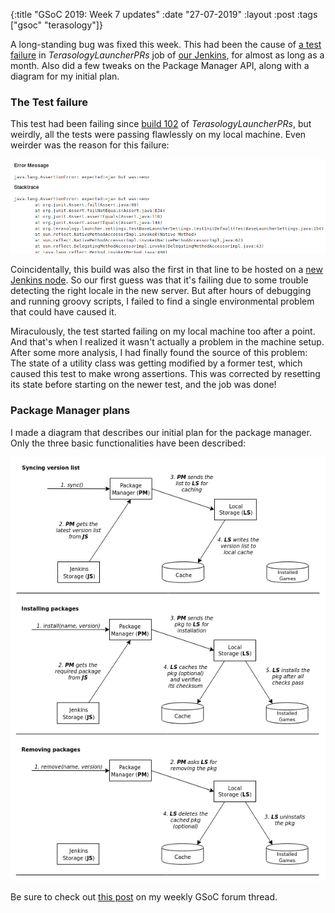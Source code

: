 {:title  "GSoC 2019: Week 7 updates"
 :date   "27-07-2019"
 :layout :post
 :tags   ["gsoc" "terasology"]}

A long-standing bug was fixed this week. This had been the cause of [a test failure](http://jenkins.terasology.org/view/Launcher/job/TerasologyLauncherPRs/114/testReport/) in _TerasologyLauncherPRs_ job of [our Jenkins](http://jenkins.terasology.org/), for almost as long as a month. Also did a few tweaks on the Package Manager API, along with a diagram for my initial plan. <!-- more -->

### The Test failure

This test had been failing since [build 102](http://jenkins.terasology.org/view/Launcher/job/TerasologyLauncherPRs/102/) of _TerasologyLauncherPRs_, but weirdly, all the tests were passing flawlessly on my local machine. Even weirder was the reason for this failure:

![Screenshot](/img/2019/screenshot_2019-07-27-terasologylauncherprs-114-test-testinitdefault-jenkins.png)

Coincidentally, this build was also the first in that line to be hosted on a [new Jenkins node](http://jenkins.terasology.org/computer/martin-steiger.de/). So our first guess was that it's failing due to some trouble detecting the right locale in the new server. But after hours of debugging and running groovy scripts, I failed to find a single environmental problem that could have caused it.

Miraculously, the test started failing on my local machine too after a point. And that's when I realized it wasn't actually a problem in the machine setup. After some more analysis, I had finally found the source of this problem: The state of a utility class was getting modified by a former test, which caused this test to make wrong assertions. This was corrected by resetting its state before starting on the newer test, and the job was done!

### Package Manager plans

I made a diagram that describes our initial plan for the package manager. Only the three basic functionalities have been described:

![Diagram](/img/2019/pkgmgr.png)

Be sure to check out [this post](https://forum.terasology.org/threads/gsoc-2019-terasology-launcher-4-0.2268/#post-16372) on my weekly GSoC forum thread.